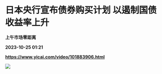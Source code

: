 # 日本央行宣布债券购买计划 以遏制国债收益率上升
**上午市场零距离**

**2023-10-25 01:21**

**https://www.yicai.com/video/101883906.html**

![](http://imgcdn.yicai.com/vms-new/2023/10/b2b65118-30db-4d5d-a7a6-c8eb714d78d9_p0X1.jpg)